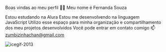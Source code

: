 Boas vindas ao meu perfil 💙💙
Meu nome é Fernanda Souza

Estou estudando na Alura
Estou me desenvolvendo na linguagem JavaScript
Utilizo esse espaço para minha organização e compartilhamento dos meu projetos desenvolvidos
Você pode entrar em contato comigo 📫
zumbizinhachan@gmail.com 

![icegif-2013](https://github.com/queroDefecar/quero-morrer/assets/170658338/57ba32bd-4438-43c1-bd40-f962ea7640da)

